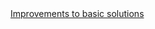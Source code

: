 <a href="https://math.stackexchange.com/questions/311382/solving-a-quadratic-equation-with-precision-when-using-floating-point-variables#311397">
	Improvements to basic solutions
</a>
